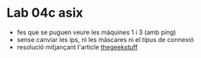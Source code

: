 # Lab 04c asix
- fes que se puguen veure les màquines 1 i 3 (amb ping)
- sense canviar les ips, ni les màscares ni el tipus de connexió
- resolució mitjançant l'article [thegeekstuff](http://www.thegeekstuff.com/2012/04/route-examples/)
